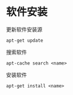 # 软件安装

 更新软件安装源
 
 	apt-get update
 	
 搜索软件
 
 	apt-cache search <name>
 	
 安装软件
 
 	apt-get install <name>